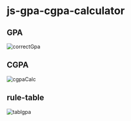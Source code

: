# js-gpa-cgpa-calculator
## GPA
![correctGpa](https://user-images.githubusercontent.com/61211600/98984031-d61e0a80-254b-11eb-9c5e-37a6bbd5c5ec.JPG)
## CGPA
![cgpaCalc](https://user-images.githubusercontent.com/61211600/98984230-1da49680-254c-11eb-8586-a80601197357.JPG)
## rule-table
![tablgpa](https://user-images.githubusercontent.com/61211600/98984078-e635ea00-254b-11eb-941d-b4e38a776cea.JPG)
